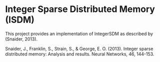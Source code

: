 # Integer Sparse Distributed Memory (ISDM)

This project provides an implementation of IntegerSDM as described by (Snaider, 2013).

Snaider, J., Franklin, S., Strain, S., & George, E. O. (2013). Integer sparse distributed memory: Analysis and results. Neural Networks, 46, 144-153.
